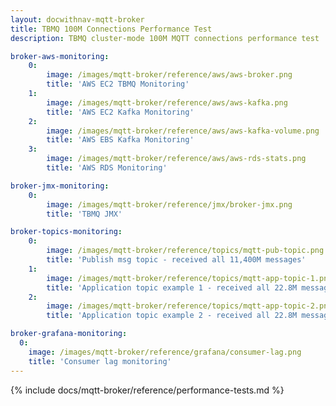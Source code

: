 ```yaml
---
layout: docwithnav-mqtt-broker
title: TBMQ 100M Connections Performance Test
description: TBMQ cluster-mode 100M MQTT connections performance test

broker-aws-monitoring:
    0:
        image: /images/mqtt-broker/reference/aws/aws-broker.png
        title: 'AWS EC2 TBMQ Monitoring'
    1:
        image: /images/mqtt-broker/reference/aws/aws-kafka.png
        title: 'AWS EC2 Kafka Monitoring'
    2:
        image: /images/mqtt-broker/reference/aws/aws-kafka-volume.png
        title: 'AWS EBS Kafka Monitoring'
    3:
        image: /images/mqtt-broker/reference/aws/aws-rds-stats.png
        title: 'AWS RDS Monitoring'

broker-jmx-monitoring:
    0:
        image: /images/mqtt-broker/reference/jmx/broker-jmx.png
        title: 'TBMQ JMX'

broker-topics-monitoring:
    0:
        image: /images/mqtt-broker/reference/topics/mqtt-pub-topic.png
        title: 'Publish msg topic - received all 11,400M messages'
    1:
        image: /images/mqtt-broker/reference/topics/mqtt-app-topic-1.png
        title: 'Application topic example 1 - received all 22.8M messages'
    2:
        image: /images/mqtt-broker/reference/topics/mqtt-app-topic-2.png
        title: 'Application topic example 2 - received all 22.8M messages'

broker-grafana-monitoring:
  0:
    image: /images/mqtt-broker/reference/grafana/consumer-lag.png
    title: 'Consumer lag monitoring'
---
```


{% include docs/mqtt-broker/reference/performance-tests.md %}
